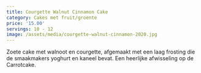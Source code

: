 ```yaml
---
title: Courgette Walnut Cinnamon Cake
category: Cakes met fruit/groente
price: '15.00'
servings: 10 - 12
image: /assets/media/courgette-walnut-cinnamon-2020.jpg
---
```

Zoete cake met walnoot en courgette, afgemaakt met een laag frosting die de smaakmakers yoghurt en kaneel bevat. Een heerlijke afwisseling op de Carrotcake.

